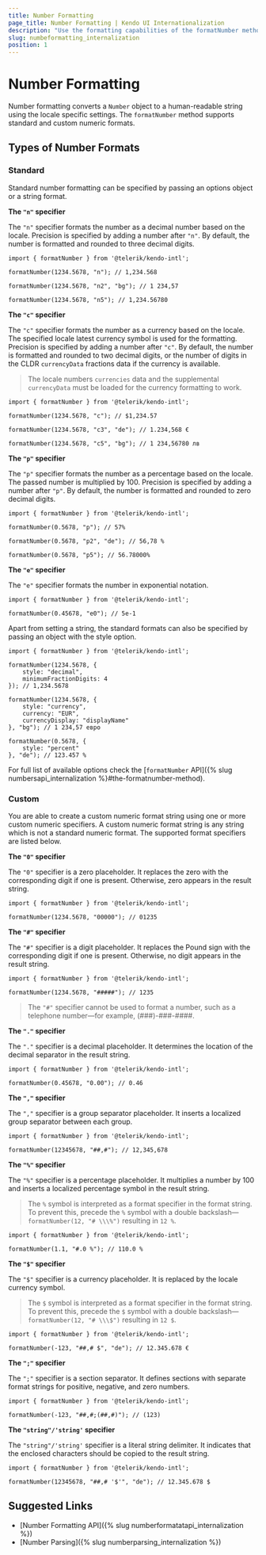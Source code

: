 ```yaml
---
title: Number Formatting
page_title: Number Formatting | Kendo UI Internationalization
description: "Use the formatting capabilities of the formatNumber method when working with the Kendo UI Internationalization package."
slug: numbeformatting_internalization
position: 1
---
```


# Number Formatting

Number formatting converts a `Number` object to a human-readable string using the locale specific settings. The `formatNumber` method supports standard and custom numeric formats.

## Types of Number Formats

### Standard

Standard number formatting can be specified by passing an options object or a string format.

**The `"n"` specifier**

The `"n"` specifier formats the number as a decimal number based on the locale. Precision is specified by adding a number after `"n"`. By default, the number is formatted and rounded to three decimal digits.

    import { formatNumber } from '@telerik/kendo-intl';

    formatNumber(1234.5678, "n"); // 1,234.568

    formatNumber(1234.5678, "n2", "bg"); // 1 234,57

    formatNumber(1234.5678, "n5"); // 1,234.56780

**The `"c"` specifier**

The `"c"` specifier formats the number as a currency based on the locale. The specified locale latest currency symbol is used for the formatting. Precision is specified by adding a number after `"c"`. By default, the number is formatted and rounded to two decimal digits, or the number of digits in the CLDR `currencyData` fractions data if the currency is available.

> The locale numbers `currencies` data and the supplemental `currencyData` must be loaded for the currency formatting to work.

    import { formatNumber } from '@telerik/kendo-intl';

    formatNumber(1234.5678, "c"); // $1,234.57

    formatNumber(1234.5678, "c3", "de"); // 1.234,568 €

    formatNumber(1234.5678, "c5", "bg"); // 1 234,56780 лв

**The `"p"` specifier**

The `"p"` specifier formats the number as a percentage based on the locale. The passed number is multiplied by 100. Precision is specified by adding a number after `"p"`. By default, the number is formatted and rounded to zero decimal digits.

    import { formatNumber } from '@telerik/kendo-intl';

    formatNumber(0.5678, "p"); // 57%

    formatNumber(0.5678, "p2", "de"); // 56,78 %

    formatNumber(0.5678, "p5"); // 56.78000%

**The `"e"` specifier**

The `"e"` specifier formats the number in exponential notation.

    import { formatNumber } from '@telerik/kendo-intl';

    formatNumber(0.45678, "e0"); // 5e-1

Apart from setting a string, the standard formats can also be specified by passing an object with the style option.

    import { formatNumber } from '@telerik/kendo-intl';

    formatNumber(1234.5678, {
        style: "decimal",
        minimumFractionDigits: 4
    }); // 1,234.5678

    formatNumber(1234.5678, {
        style: "currency",            
        currency: "EUR",
        currencyDisplay: "displayName"
    }, "bg"); // 1 234,57 евро

    formatNumber(0.5678, {
        style: "percent"
    }, "de"); // 123.457 %

For full list of available options check the [`formatNumber` API]({% slug numbersapi_internalization %}#the-formatnumber-method).

### Custom

You are able to create a custom numeric format string using one or more custom numeric specifiers. A custom numeric format string is any string which is not a standard numeric format. The supported format specifiers are listed below.

**The `"0"` specifier**

The `"0"` specifier is a zero placeholder. It replaces the zero with the corresponding digit if one is present. Otherwise, zero appears in the result string.

    import { formatNumber } from '@telerik/kendo-intl';

    formatNumber(1234.5678, "00000"); // 01235    

**The `"#"` specifier**

The `"#"` specifier is a digit placeholder. It replaces the Pound sign with the corresponding digit if one is present. Otherwise, no digit appears in the result string.

    import { formatNumber } from '@telerik/kendo-intl';

    formatNumber(1234.5678, "#####"); // 1235

> The `"#"` specifier cannot be used to format a number, such as a telephone number&mdash;for example, (###)-###-####.

**The `"."` specifier**

The `"."` specifier is a decimal placeholder. It determines the location of the decimal separator in the result string.

    import { formatNumber } from '@telerik/kendo-intl';

    formatNumber(0.45678, "0.00"); // 0.46

**The `","` specifier**

The `","` specifier is a group separator placeholder. It inserts a localized group separator between each group.

    import { formatNumber } from '@telerik/kendo-intl';

    formatNumber(12345678, "##,#"); // 12,345,678

**The `"%"` specifier**

The `"%"` specifier is a percentage placeholder. It multiplies a number by 100 and inserts a localized percentage symbol in the result string.

> The `%` symbol is interpreted as a format specifier in the format string. To prevent this, precede the `%` symbol with a double backslash&mdash;`formatNumber(12, "# \\\%")` resulting in `12 %`.

    import { formatNumber } from '@telerik/kendo-intl';

    formatNumber(1.1, "#.0 %"); // 110.0 %

**The `"$"` specifier**

The `"$"` specifier is a currency placeholder. It is replaced by the locale currency symbol.

> The `$` symbol is interpreted as a format specifier in the format string. To prevent this, precede the `$` symbol with a double backslash&mdash;`formatNumber(12, "# \\\$")` resulting in `12 $`.

    import { formatNumber } from '@telerik/kendo-intl';

    formatNumber(-123, "##,# $", "de"); // 12.345.678 €

**The `";"` specifier**

The `";"` specifier is a section separator. It defines sections with separate format strings for positive, negative, and zero numbers.

    import { formatNumber } from '@telerik/kendo-intl';

    formatNumber(-123, "##,#;(##,#)"); // (123)

**The `"string"/'string'` specifier**

The `"string"/'string'` specifier is a literal string delimiter. It indicates that the enclosed characters should be copied to the result string.

    import { formatNumber } from '@telerik/kendo-intl';

    formatNumber(12345678, "##,# '$'", "de"); // 12.345.678 $

## Suggested Links

* [Number Formatting API]({% slug numberformatatapi_internalization %})
* [Number Parsing]({% slug numberparsing_internalization %})

